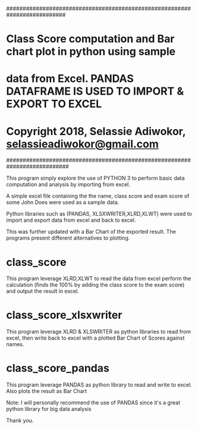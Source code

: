 ##########################################################################
#   Class Score computation and Bar chart plot in python using sample
#   data from Excel. PANDAS DATAFRAME IS USED TO IMPORT & EXPORT TO EXCEL
#
#   Copyright 2018, Selassie Adiwokor, selassieadiwokor@gmail.com
###########################################################################


This program simply explore the use of PYTHON 3 to perform basic data computation and analysis by importing from excel.

A simple excel file containing the the name, class score and exam score of some John Does were
used as a sample data. 

Python libraries such as (PANDAS, XLSXWRITER,XLRD,XLWT) were used to import and export data
from excel and back to excel. 

This was further updated with a Bar Chart of the exported result.
The programs present different alternatives to plotting. 


class_score
==============
This program leverage XLRD,XLWT to read the data from excel perform the calculation (finds the 100% by
adding the class score to the exam score) and output the result in excel.

class_score_xlsxwriter
=======================
This program leverage XLRD & XLSWRITER as python libraries to read from excel, then write back to excel 
with a plotted Bar Chart of Scores against names.

class_score_pandas
===================
This program leverage PANDAS as python library to read and write to excel. Also plots the result as Bar Chart

Note:
I will personally recommend the use of PANDAS since it's a great python library for big data analysis

Thank you.